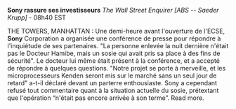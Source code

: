﻿**Sony rassure ses investisseurs**
*The Wall Street Enquirer [ABS -- Saeder Krupp]* - 08h40 EST

THE TOWERS, MANHATTAN : Une demi-heure avant l'ouverture de l'ECSE, **Sony** Corporation a organisée une conférence de presse pour répondre à l'inquiétude de ses partenaires. "La personne enlevée la nuit dernière n'était pas le Docteur Hamibe, mais un sosie qui avait pris sa place à des fins de sécurité".
Le docteur lui même était présent à la conférence, et  a accepté de répondre à quelques questions. "Notre projet se porte à merveille, et les microprocesseurs Kenden seront mis sur le marché sans un seul jour de retard" a-t-il déclaré devant un parterre enthousiaste. Sony a cependant refusé tout commentaire quant à la situation actuelle du sosie, prétextant que l'opération “n'était pas encore arrivée à son terme”. Read more.

